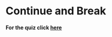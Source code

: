 # Continue and Break

**For the quiz click [here](https://quizizz.com/admin/assessment/67993d841f3579adf330dd1a?source=lesson_share)** 